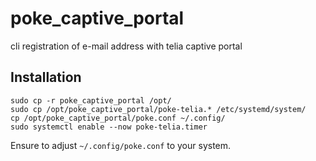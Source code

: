 # poke_captive_portal
cli registration of e-mail address with telia captive portal

## Installation
```
sudo cp -r poke_captive_portal /opt/
sudo cp /opt/poke_captive_portal/poke-telia.* /etc/systemd/system/
cp /opt/poke_captive_portal/poke.conf ~/.config/
sudo systemctl enable --now poke-telia.timer
```

Ensure to adjust `~/.config/poke.conf` to your system.
